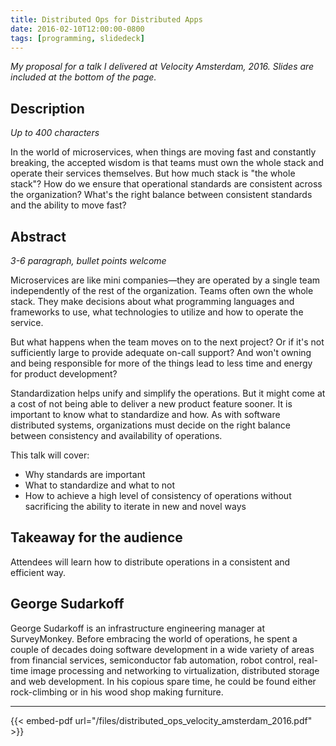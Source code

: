 ```yaml
---
title: Distributed Ops for Distributed Apps
date: 2016-02-10T12:00:00-0800
tags: [programming, slidedeck]
---
```

_My proposal for a talk I delivered at Velocity Amsterdam, 2016. Slides are included at the bottom of the page._

## Description
_Up to 400 characters_

In the world of microservices, when things are moving fast and constantly breaking, the accepted wisdom is that teams must own the whole stack and operate their services themselves. But how much stack is "the whole stack"? How do we ensure that operational standards are consistent across the organization? What's the right balance between consistent standards and the ability to move fast?


## Abstract
_3-6 paragraph, bullet points welcome_

Microservices are like mini companies—they are operated by a single team independently of the rest of the organization. Teams often own the whole stack. They make decisions about what programming languages and frameworks to use, what technologies to utilize and how to operate the service.

But what happens when the team moves on to the next project? Or if it's not sufficiently large to provide adequate on-call support? And won't owning and being responsible for more of the things lead to less time and energy for product development?

Standardization helps unify and simplify the operations. But it might come at a cost of not being able to deliver a new product feature sooner. It is important to know what to standardize and how. As with software distributed systems, organizations must decide on the right balance between consistency and availability of operations.

This talk will cover:
- Why standards are important
- What to standardize and what to not
- How to achieve a high level of consistency of operations without sacrificing the ability to iterate in new and novel ways


## Takeaway for the audience
Attendees will learn how to distribute operations in a consistent and efficient way.

## George Sudarkoff
George Sudarkoff is an infrastructure engineering manager at SurveyMonkey. Before embracing the world of operations, he spent a couple of decades doing software development in a wide variety of areas from financial services, semiconductor fab automation, robot control, real-time image processing and networking to virtualization, distributed storage and web development. In his copious spare time, he could be found either rock-climbing or in his wood shop making furniture. 

---- 
{{< embed-pdf url="/files/distributed_ops_velocity_amsterdam_2016.pdf" >}}
